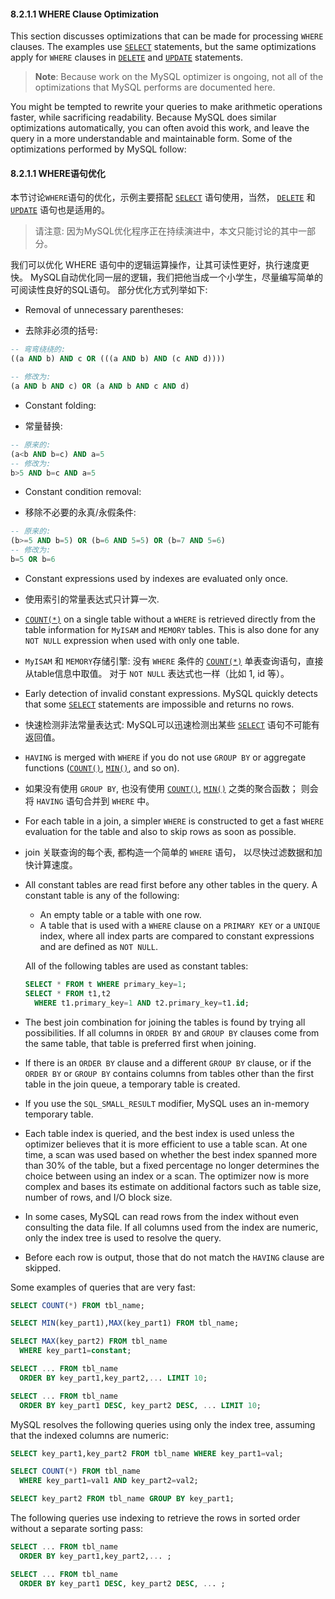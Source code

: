 
#### 8.2.1.1 WHERE Clause Optimization


This section discusses optimizations that can be made for processing `WHERE` clauses. The examples use [`SELECT`](https://dev.mysql.com/doc/refman/5.7/en/select.html) statements, but the same optimizations apply for `WHERE` clauses in [`DELETE`](https://dev.mysql.com/doc/refman/5.7/en/delete.html) and [`UPDATE`](https://dev.mysql.com/doc/refman/5.7/en/update.html) statements.

> **Note**:
> Because work on the MySQL optimizer is ongoing, not all of the optimizations that MySQL performs are documented here.

You might be tempted to rewrite your queries to make arithmetic operations faster, while sacrificing readability. Because MySQL does similar optimizations automatically, you can often avoid this work, and leave the query in a more understandable and maintainable form. Some of the optimizations performed by MySQL follow:

#### 8.2.1.1 WHERE语句优化

本节讨论`WHERE`语句的优化，示例主要搭配 [`SELECT`](https://dev.mysql.com/doc/refman/5.7/en/select.html) 语句使用，当然， [`DELETE`](https://dev.mysql.com/doc/refman/5.7/en/delete.html) 和 [`UPDATE`](https://dev.mysql.com/doc/refman/5.7/en/update.html) 语句也是适用的。

> 请注意: 因为MySQL优化程序正在持续演进中，本文只能讨论的其中一部分。

我们可以优化 WHERE 语句中的逻辑运算操作，让其可读性更好，执行速度更快。
MySQL自动优化同一层的逻辑，我们把他当成一个小学生，尽量编写简单的可阅读性良好的SQL语句。
部分优化方式列举如下:

- Removal of unnecessary parentheses:

- 去除非必须的括号:

```sql
-- 弯弯绕绕的:
((a AND b) AND c OR (((a AND b) AND (c AND d))))

-- 修改为:
(a AND b AND c) OR (a AND b AND c AND d)
```

- Constant folding:

- 常量替换:

```sql
-- 原来的:
(a<b AND b=c) AND a=5
-- 修改为:
b>5 AND b=c AND a=5
```

- Constant condition removal:

- 移除不必要的永真/永假条件:

```sql
-- 原来的:
(b>=5 AND b=5) OR (b=6 AND 5=5) OR (b=7 AND 5=6)
-- 修改为:
b=5 OR b=6
```

- Constant expressions used by indexes are evaluated only once.

- 使用索引的常量表达式只计算一次.

- [`COUNT(*)`](https://dev.mysql.com/doc/refman/5.7/en/aggregate-functions.html#function_count) on a single table without a `WHERE` is retrieved directly from the table information for `MyISAM` and `MEMORY` tables. This is also done for any `NOT NULL` expression when used with only one table.

- `MyISAM` 和 `MEMORY`存储引擎: 没有 `WHERE` 条件的 [`COUNT(*)`](https://dev.mysql.com/doc/refman/5.7/en/aggregate-functions.html#function_count) 单表查询语句，直接从table信息中取值。 对于 `NOT NULL` 表达式也一样（比如 1, id 等）。

- Early detection of invalid constant expressions. MySQL quickly detects that some [`SELECT`](https://dev.mysql.com/doc/refman/5.7/en/select.html) statements are impossible and returns no rows.

- 快速检测非法常量表达式: MySQL可以迅速检测出某些 [`SELECT`](https://dev.mysql.com/doc/refman/5.7/en/select.html) 语句不可能有返回值。

- `HAVING` is merged with `WHERE` if you do not use `GROUP BY` or aggregate functions ([`COUNT()`](https://dev.mysql.com/doc/refman/5.7/en/aggregate-functions.html#function_count), [`MIN()`](https://dev.mysql.com/doc/refman/5.7/en/aggregate-functions.html#function_min), and so on).

- 如果没有使用 `GROUP BY`, 也没有使用 [`COUNT()`](https://dev.mysql.com/doc/refman/5.7/en/aggregate-functions.html#function_count), [`MIN()`](https://dev.mysql.com/doc/refman/5.7/en/aggregate-functions.html#function_min) 之类的聚合函数； 则会将 `HAVING` 语句合并到 `WHERE` 中。

- For each table in a join, a simpler `WHERE` is constructed to get a fast `WHERE` evaluation for the table and also to skip rows as soon as possible.

- join 关联查询的每个表, 都构造一个简单的 `WHERE` 语句， 以尽快过滤数据和加快计算速度。

- All constant tables are read first before any other tables in the query. A constant table is any of the following:

  - An empty table or a table with one row.
  - A table that is used with a `WHERE` clause on a `PRIMARY KEY` or a `UNIQUE` index, where all index parts are compared to constant expressions and are defined as `NOT NULL`.

  All of the following tables are used as constant tables:

  ```sql
  SELECT * FROM t WHERE primary_key=1;
  SELECT * FROM t1,t2
    WHERE t1.primary_key=1 AND t2.primary_key=t1.id;
  ```

- The best join combination for joining the tables is found by trying all possibilities. If all columns in `ORDER BY` and `GROUP BY` clauses come from the same table, that table is preferred first when joining.

- If there is an `ORDER BY` clause and a different `GROUP BY` clause, or if the `ORDER BY` or `GROUP BY` contains columns from tables other than the first table in the join queue, a temporary table is created.

- If you use the `SQL_SMALL_RESULT` modifier, MySQL uses an in-memory temporary table.

- Each table index is queried, and the best index is used unless the optimizer believes that it is more efficient to use a table scan. At one time, a scan was used based on whether the best index spanned more than 30% of the table, but a fixed percentage no longer determines the choice between using an index or a scan. The optimizer now is more complex and bases its estimate on additional factors such as table size, number of rows, and I/O block size.

- In some cases, MySQL can read rows from the index without even consulting the data file. If all columns used from the index are numeric, only the index tree is used to resolve the query.

- Before each row is output, those that do not match the `HAVING` clause are skipped.

Some examples of queries that are very fast:

```sql
SELECT COUNT(*) FROM tbl_name;

SELECT MIN(key_part1),MAX(key_part1) FROM tbl_name;

SELECT MAX(key_part2) FROM tbl_name
  WHERE key_part1=constant;

SELECT ... FROM tbl_name
  ORDER BY key_part1,key_part2,... LIMIT 10;

SELECT ... FROM tbl_name
  ORDER BY key_part1 DESC, key_part2 DESC, ... LIMIT 10;
```

MySQL resolves the following queries using only the index tree, assuming that the indexed columns are numeric:

```sql
SELECT key_part1,key_part2 FROM tbl_name WHERE key_part1=val;

SELECT COUNT(*) FROM tbl_name
  WHERE key_part1=val1 AND key_part2=val2;

SELECT key_part2 FROM tbl_name GROUP BY key_part1;
```

The following queries use indexing to retrieve the rows in sorted order without a separate sorting pass:

```sql
SELECT ... FROM tbl_name
  ORDER BY key_part1,key_part2,... ;

SELECT ... FROM tbl_name
  ORDER BY key_part1 DESC, key_part2 DESC, ... ;
```
